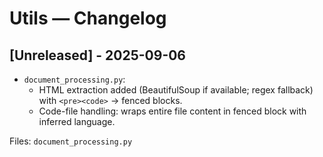 # Utils — Changelog

## [Unreleased] - 2025-09-06
- `document_processing.py`:
  - HTML extraction added (BeautifulSoup if available; regex fallback) with `<pre><code>` → fenced blocks.
  - Code-file handling: wraps entire file content in fenced block with inferred language.

Files: `document_processing.py`

